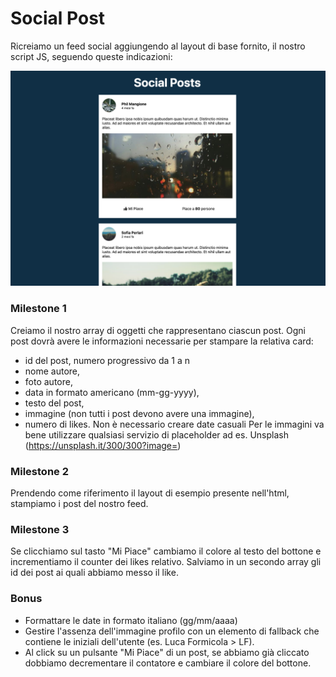 # Social Post
Ricreiamo un feed social aggiungendo al layout di base fornito, il nostro script JS, seguendo queste indicazioni:

![screen](img/screenshot.png)

### Milestone 1
Creiamo il nostro array di oggetti che rappresentano ciascun post. Ogni post dovrà avere le informazioni necessarie per stampare la relativa card:

- id del post, numero progressivo da 1 a n
- nome autore,
- foto autore,
- data in formato americano (mm-gg-yyyy),
- testo del post,
- immagine (non tutti i post devono avere una immagine),
- numero di likes.
Non è necessario creare date casuali Per le immagini va bene utilizzare qualsiasi servizio di placeholder ad es. Unsplash (https://unsplash.it/300/300?image=)

### Milestone 2
Prendendo come riferimento il layout di esempio presente nell'html, stampiamo i post del nostro feed.

### Milestone 3
Se clicchiamo sul tasto "Mi Piace" cambiamo il colore al testo del bottone e incrementiamo il counter dei likes relativo. Salviamo in un secondo array gli id dei post ai quali abbiamo messo il like.

### Bonus
- Formattare le date in formato italiano (gg/mm/aaaa)
- Gestire l'assenza dell'immagine profilo con un elemento di fallback che contiene le iniziali dell'utente (es. Luca Formicola > LF).
- Al click su un pulsante "Mi Piace" di un post, se abbiamo già cliccato dobbiamo decrementare il contatore e cambiare il colore del bottone.